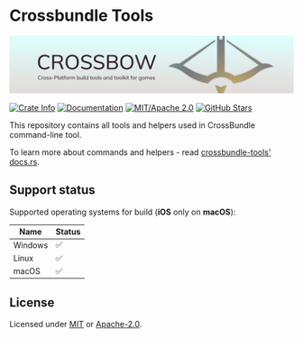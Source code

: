 # Crossbundle Tools

![splash](https://github.com/dodorare/crossbow/blob/main/assets/crossbow/splash.png?raw=true)

[![Crate Info](https://img.shields.io/crates/v/crossbundle-tools.svg)](https://crates.io/crates/crossbundle-tools)
[![Documentation](https://img.shields.io/badge/docs.rs-crossbundle_tools-green)](https://docs.rs/crossbundle-tools/)
[![MIT/Apache 2.0](https://img.shields.io/badge/license-MIT%2FApache-blue.svg)](https://github.com/dodorare/crossbow#license)
[![GitHub Stars](https://img.shields.io/github/stars/dodorare/crossbow.svg?style=social)](https://github.com/dodorare/crossbow/stargazers)

This repository contains all tools and helpers used in CrossBundle command-line tool.

To learn more about commands and helpers - read [crossbundle-tools' docs.rs](https://docs.rs/crossbundle-tools).

## Support status

Supported operating systems for build (**iOS** only on **macOS**):

| Name | Status |
| ---- | ------ |
| Windows | ✅ |
| Linux | ✅ |
| macOS | ✅ |

## License

Licensed under [MIT](../../LICENSE-MIT) or [Apache-2.0](../../LICENSE-APACHE).
